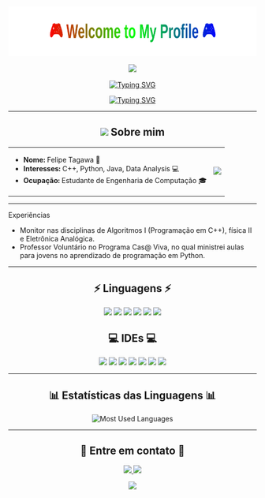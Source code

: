 <div align="center">
  <img src="github-header.svg" width="800" height="100" alt="Welcome to My Profile">
</div>

<p align="center">
  <img src="https://media.tenor.com/QTbcrC893SIAAAAi/solaire.gif">
</p>

<p align="center">
  <a href="https://git.io/typing-svg">
    <img src="https://readme-typing-svg.demolab.com?font=Fira+Code&duration=2000&pause=500&color=FF0000&center=true&vCenter=true&width=435&lines=Backend+Developer" alt="Typing SVG" />
  </a>
</p>
<p align="center">
  <a href="https://git.io/typing-svg">
    <img src="https://readme-typing-svg.demolab.com?font=Fira+Code&duration=2000&pause=500&color=00FF00&center=true&vCenter=true&width=435&lines=Dark+Souls+Fan" alt="Typing SVG" />
  </a>
</p>

---
<h2 align="center"> <img src="https://media.giphy.com/media/hvRJCLFzcasrR4ia7z/giphy.gif" width="25px"> Sobre mim </h2>
<table>
<tr>
<td>

- **Nome:** Felipe Tagawa 🌟 
- **Interesses:** C++, Python, Java, Data Analysis 💻
- **Ocupação:** Estudante de Engenharia de Computação 🎓
</td>
<td>
<img src="https://images-wixmp-ed30a86b8c4ca887773594c2.wixmp.com/f/432780e4-f104-4387-987f-8611d44dc1c4/d7vvhqh-4e2a1787-eccd-41a4-8901-74fed194c309.gif?token=eyJ0eXAiOiJKV1QiLCJhbGciOiJIUzI1NiJ9.eyJzdWIiOiJ1cm46YXBwOjdlMGQxODg5ODIyNjQzNzNhNWYwZDQxNWVhMGQyNmUwIiwiaXNzIjoidXJuOmFwcDo3ZTBkMTg4OTgyMjY0MzczYTVmMGQ0MTVlYTBkMjZlMCIsIm9iaiI6W1t7InBhdGgiOiJcL2ZcLzQzMjc4MGU0LWYxMDQtNDM4Ny05ODdmLTg2MTFkNDRkYzFjNFwvZDd2dmhxaC00ZTJhMTc4Ny1lY2NkLTQxYTQtODkwMS03NGZlZDE5NGMzMDkuZ2lmIn1dXSwiYXVkIjpbInVybjpzZXJ2aWNlOmZpbGUuZG93bmxvYWQiXX0.kAQV85pmLBElRfmTjBEsAd_u8ti8AZ05StJi45st9ew" width="200">
</td>
</tr>
</table>

---

Experiências

- Monitor nas disciplinas de Algoritmos I (Programação em C++), física II e Eletrônica Analógica.
- Professor Voluntário no Programa Cas@ Viva, no qual ministrei aulas para jovens no aprendizado de programação em Python.

---

<h2 align="center">⚡ Linguagens ⚡</h2>
<p align="center">
  <img src="https://img.shields.io/badge/C%20-%23A8B9CC.svg?&style=for-the-badge&logo=c&logoColor=white"/>
  <img src="https://img.shields.io/badge/C++%20-%2300599C.svg?&style=for-the-badge&logo=c%2B%2B&logoColor=white"/> 
  <img src="https://img.shields.io/badge/Python%20-%233776AB.svg?&style=for-the-badge&logo=python&logoColor=white"/>
  <img src="https://img.shields.io/badge/Java%20-%23ED8B00.svg?&style=for-the-badge&logo=coffeescript&logoColor=white"/>
  <img src="https://img.shields.io/badge/MySQL%20-%230066B6.svg?&style=for-the-badge&logo=postgresql&logoColor=white"/>
  <img src="https://img.shields.io/badge/Solidity%20-%23363636.svg?&style=for-the-badge&logo=solidity&logoColor=white"/>
</p>

<h2 align="center">💻 IDEs 💻</h2>
<p align="center">
  <img src="https://img.shields.io/badge/Eclipse%20IDE-%232C2255.svg?&style=for-the-badge&logo=eclipse-ide&logoColor=white"/>
  <img src="https://img.shields.io/badge/IntelliJ%20IDEA-%23000000.svg?&style=for-the-badge&logo=intellij-idea&logoColor=white"/>
  <img src="https://img.shields.io/badge/CLion-%2300A5E0.svg?&style=for-the-badge&logo=clion&logoColor=white"/>
  <img src="https://img.shields.io/badge/PyCharm-%23000000.svg?&style=for-the-badge&logo=pycharm&logoColor=white"/>
  <img src="https://img.shields.io/badge/VS%20Code-%23007ACC.svg?&style=for-the-badge&logo=visual-studio-code&logoColor=white"/>
  <img src="https://img.shields.io/badge/Falcon%20C++-%2300599C.svg?&style=for-the-badge&logo=cplusplus&logoColor=white"/>
  <img src="https://img.shields.io/badge/MySQL%20Workbench-%234479A1.svg?&style=for-the-badge&logo=mysql&logoColor=white"/>

</p>

---

<h2 align="center">📊 Estatísticas das Linguagens 📊</h2>
<p align="center">
  <img src="https://github-readme-stats.vercel.app/api/top-langs/?username=Felipe-Tagawa&layout=compact&theme=dark&hide_border=true&bg_color=0D1117&title_color=FF6B35&text_color=FFF&icon_color=FF6B35&langs_count=8" alt="Most Used Languages" />
</p>

---
<h2 align="center">🌟 Entre em contato 🌟</h2>
<p align="center">
  <a href="https://www.linkedin.com/in/felipe-tagawa/">
    <img src="https://img.shields.io/badge/LinkedIn%20-%230077B5.svg?&style=for-the-badge&logo=linkedin&logoColor=white"/>
  </a>
  <a href="mailto:felipe.ft@gec.inatel.br">
    <img src="https://img.shields.io/badge/Email%20-%23D14836.svg?&style=for-the-badge&logo=gmail&logoColor=white"/>
  </a>
</p>

<p align="center">
  <img src="https://komarev.com/ghpvc/?username=OKamizura&color=blueviolet&style=flat-square">
</p>
